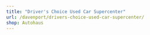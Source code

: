 ```yaml
---
title: "Driver's Choice Used Car Supercenter"
url: /davenport/drivers-choice-used-car-supercenter/
shop: Autohaus
---
```


